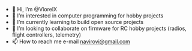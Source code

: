 - 👋 Hi, I’m @ViorelX
- 👀 I’m interested in computer programming for hobby projects
- 🌱 I’m currently learning to build open source projects
- 💞️ I’m looking to collaborate on firmware for RC hobby projects (radios, flight controllers, telemetry)
- 📫 How to reach me e-mail navirovi@gmail.com

<!---
ViorelX/ViorelX is a ✨ special ✨ repository because its `README.md` (this file) appears on your GitHub profile.
You can click the Preview link to take a look at your changes.
--->
